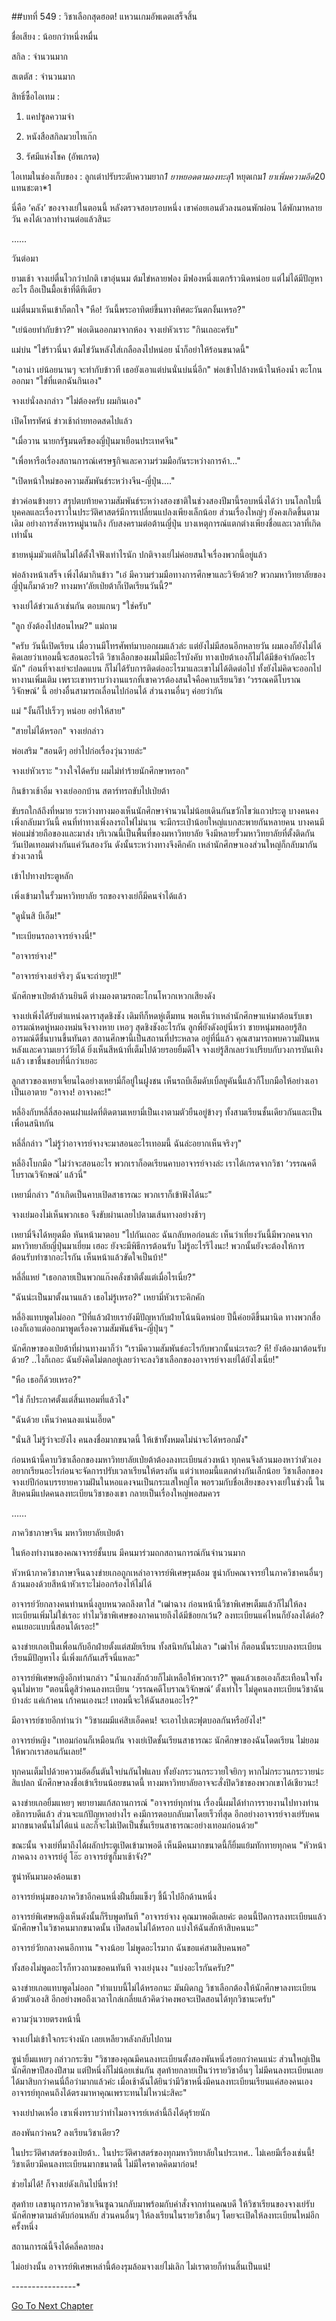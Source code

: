 ##บทที่ 549 : วิชาเลือกสุดฮอต!
แหวนเกมอัพเดตเสร็จสิ้น


ชื่อเสียง : น้อยกว่าหนึ่งหมื่น


สกิล : จำนวนมาก


สเตตัส : จำนวนมาก


สิทธิ์ซื้อไอเทม :


1. แคปซูลความจำ


2. หนังสือสกิลมวยไทเก๊ก


3. รัศมีแห่งโชค (อัพเกรด)


ไอเทมในช่องเก็บของ : ลูกเต๋าปรับระดับความยาก*1 ยาหยอดตามองทะลุ*1 หยุดเกม*1 ยาเพิ่มความอึด*20 แทนชะตา*1


นี่คือ ‘คลัง’ ของจางเย่ในตอนนี้ หลังตรวจสอบรอบหนึ่ง เขาค่อยเอนตัวลงนอนพักผ่อน ได้พักมาหลายวัน คงได้เวลาทำงานต่อแล้วสินะ


……


วันต่อมา


ยามเช้า จางเย่ตื่นไวกว่าปกติ เขาอุ่นนม ต้มไข่หลายฟอง มีฟองหนึ่งแตกร้าวนิดหน่อย แต่ไม่ได้มีปัญหาอะไร ถือเป็นมื้อเช้าที่ดีทีเดียว


แม่ตื่นมาเห็นเข้าก็ตกใจ "หือ! วันนี้พระอาทิตย์ขึ้นทางทิศตะวันตกงั้นเหรอ?"


"เย่น้อยทำกับข้าว?" พ่อเดินออกมาจากห้อง
จางเย่หัวเราะ "กินเถอะครับ"


แม่บ่น "ไข่ร้าวนี่นา ต้มไข่วันหลังใส่เกลือลงไปหน่อย น้ำก็อย่าให้ร้อนขนาดนี้"


"เอาน่า เย่น้อยนานๆ จะทำกับข้าวที เธอยังเอาแต่บ่นนั่นบ่นนี่อีก" พ่อเข้าไปล้างหน้าในห้องน้ำ ตะโกนออกมา "ไข่ที่แตกฉันกินเอง"


จางเย่นั่งลงกล่าว "ไม่ต้องครับ ผมกินเอง"


เปิดโทรทัศน์ ข่าวเช้าถ่ายทอดสดไปแล้ว


"เมื่อวาน นายกรัฐมนตรีของญี่ปุ่นมาเยือนประเทศจีน"


"เพื่อหารือเรื่องสถานการณ์เศรษฐกิจและความร่วมมือกันระหว่างการค้า..."


"เปิดหน้าใหม่ของความสัมพันธ์ระหว่างจีน-ญี่ปุ่น...."


ข่าวค่อนข้างยาว สรุปตบท้ายความสัมพันธ์ระหว่างสองชาติในช่วงสองปีมานี้รอบหนึ่งได้ว่า บนโลกใบนี้ บุคคลและเรื่องราวในประวัติศาสตร์มีการเปลี่ยนแปลงเพียงเล็กน้อย ส่วนเรื่องใหญ่ๆ ยังคงเกิดขึ้นตามเดิม อย่างการสังหารหมู่นานกิง กับสงครามต่อต้านญี่ปุ่น บางเหตุการณ์แตกต่างเพียงชื่อและเวลาที่เกิดเท่านั้น


ชายหนุ่มมัวแต่กินไม่ได้ตั้งใจฟังเท่าไรนัก ปกติจางเย่ไม่ค่อยสนใจเรื่องพวกนี้อยู่แล้ว


พ่อล้างหน้าเสร็จ เพิ่งได้มากินข้าว "เอ๋ มีความร่วมมือทางการศึกษาและวิจัยด้วย? พวกมหาวิทยาลัยของญี่ปุ่นก็มาด้วย? ทางมหา’ลัยเป่ยต้าก็เปิดเรียนวันนี้?"


จางเย่ได้ข่าวแล้วเช่นกัน ตอบแกนๆ "ใช่ครับ"


"ลูก ยังต้องไปสอนไหม?" แม่ถาม


"ครับ วันนี้เปิดเรียน เมื่อวานมีโทรศัพท์มาบอกผมแล้วล่ะ แต่ยังไม่มีสอนอีกหลายวัน ผมเองก็ยังไม่ได้คิดเลยว่าเทอมนี้จะสอนอะไรดี วิชาเลือกของผมไม่มีอะไรบังคับ ทางเป่ยต้าเองก็ไม่ได้มีข้อจำกัดอะไรนัก" ก่อนที่จางเย่จะปลดแบน ก็ไม่ได้รับการติดต่ออะไรมาและเขาไม่ได้ติดต่อไป ทั้งยังไม่คิดจะออกไปหางานเพิ่มเติม เพราะเขาทราบว่างานแรกที่เขาควรต้องสนใจคือคาบเรียนวิชา ‘วรรณคดีโบราณวิจักษณ์’ นี้ อย่างอื่นสามารถเลื่อนไปก่อนได้ ส่วนงานอื่นๆ ค่อยว่ากัน


แม่ "งั้นก็ไปเร็วๆ หน่อย อย่าให้สาย"


"สายไม่ได้หรอก" จางเย่กล่าว


พ่อเสริม "สอนดีๆ อย่าไปก่อเรื่องวุ่นวายล่ะ"


จางเย่หัวเราะ "วางใจได้ครับ ผมไม่ทำร้ายนักศึกษาหรอก"


กินข้าวเช้าอิ่ม จางเย่ออกบ้าน สตาร์ทรถขับไปเป่ยต้า


ขับรถใกล้ถึงที่หมาย ระหว่างทางมองเห็นนักศึกษาจำนวนไม่น้อยเดินกันขวักไขว่แถวประตู บางคนคงเพิ่งกลับมาวันนี้ คนที่ท่าทางเพิ่งลงรถไฟไม่นาน จะมีกระเป๋าน้อยใหญ่แบกสะพายกันหลายคน บางคนมีพ่อแม่ช่วยถือของและมาส่ง บริเวณนี้เป็นพื้นที่ของมหาวิทยาลัย จึงมีหลายรั้วมหาวิทยาลัยที่ตั้งติดกัน วันเปิดเทอมต่างกันแค่วันสองวัน ดังนั้นระหว่างทางจึงคึกคัก เหล่านักศึกษาเองส่วนใหญ่ก็กลับมากันช่วงเวลานี้


เข้าไปทางประตูหลัก


เพิ่งเข้ามาในรั้วมหาวิทยาลัย รถของจางเย่ก็มีคนจำได้แล้ว


"ดูนั่นสิ บีเอ็ม!"


"ทะเบียนรถอาจารย์จางนี่!"


"อาจารย์จาง!"


"อาจารย์จางเย่จริงๆ ฉันจะถ่ายรูป!"


นักศึกษาเป่ยต้าล้วนยินดี ต่างมองตามรถตะโกนโหวกเหวกเสียงดัง


จางเย่เพิ่งได้รับตำแหน่งดาราสุดชิงชัง เดิมทีก็หดหู่เต็มทน พอเห็นว่าเหล่านักศึกษาแห่มาต้อนรับเขา อารมณ์หดหู่หมองหม่นจึงจางหาย เหอๆ สุดชิงชังอะไรกัน ลูกพี่ยังดังอยู่นี่หว่า ชายหนุ่มพลอยรู้สึกอารมณ์ดีชื่นบานขึ้นทันตา สถานศึกษานี้เป็นสถานที่ประหลาด อยู่ที่นี่แล้ว คุณสามารถพบความฝันหนหลังและความเยาว์วัยได้ ยิ่งเห็นสีหน้าที่เต็มไปด้วยรอยยิ้มดีใจ จางเย่รู้สึกเลยว่าเปรียบกับวงการบันเทิงแล้ว เขาชื่นชอบที่นี่กว่าเยอะ


ลูกสาวของเหยาเจี้ยนไฉอย่างเหยามี่ก็อยู่ในฝูงชน เห็นรถบีเอ็มดับเบิ้ลยูคันนี้แล้วก็โบกมือให้อย่างเอาเป็นเอาตาย "อาจาง! อาจางคะ!"


หลี่อิงกับหลี่ลี่สองคนฝาแฝดที่ติดตามเหยามี่เป็นเงาตามตัวยืนอยู่ข้างๆ ทั้งสามเรียนชั้นเดียวกันและเป็นเพื่อนสนิทกัน


หลี่ลี่กล่าว "ไม่รู้ว่าอาจารย์จางจะมาสอนอะไรเทอมนี้ ฉันล่ะอยากเห็นจริงๆ"


หลี่อิงโบกมือ "ไม่ว่าจะสอนอะไร พวกเราก็อดเรียนคาบอาจารย์จางล่ะ เราได้เกรดจากวิชา ‘วรรณคดีโบราณวิจักษณ์’ แล้วนี่"


เหยามี่กล่าว "ถ้าเกิดเป็นคาบเปิดสาธารณะ พวกเราก็เข้าฟังได้นะ"


จางเย่มองไม่เห็นพวกเธอ จึงขับผ่านเลยไปตามเส้นทางอย่างช้าๆ


เหยามี่จึงได้หยุดมือ หันหน้ามาตอบ "ไปกันเถอะ ฉันกลับหอก่อนล่ะ เห็นว่าเที่ยงวันนี้มีพวกคนจากมหาวิทยาลัยญี่ปุ่นมาเยี่ยม เฮอะ ยังจะมีพิธีการต้อนรับ ไม่รู้อะไรรึไงนะ! พวกนั้นยังจะต้องให้การต้อนรับทำซากอะไรกัน เห็นหน้าแล้วขัดใจเป็นบ้า!"


หลี่ลี่แหย่ "เธอกลายเป็นพวกแก๊งคลั่งชาติตั้งแต่เมื่อไรเนี่ย?"


"ฉันน่ะเป็นมาตั้งนานแล้ว เธอไม่รู้เหรอ?" เหยามี่หัวเราะคิกคัก


หลี่อิงแทบพูดไม่ออก "ปีที่แล้วฝ่ายเรายังมีปัญหากับฝ่ายโน้นนิดหน่อย ปีนี้ค่อยดีขึ้นมานิด ทางพวกสื่อเองก็เอาแต่ออกมาพูดเรื่องความสัมพันธ์จีน-ญี่ปุ่นๆ "


นักศึกษาของเป่ยต้าที่ผ่านทางมาก็ว่า “เรามีความสัมพันธ์อะไรกับพวกนั้นน่ะเรอะ? หึ! ยังต้องมาต้อนรับด้วย? ..ไงก็เถอะ ฉันยังคิดไม่ตกอยู่เลยว่าจะลงวิชาเลือกของอาจารย์จางเย่ได้ยังไงเนี่ย!"


"หือ เธอก็ด้วยเหรอ?"


"ใช่ ก็ประกาศตั้งแต่สิ้นเทอมที่แล้วไง"


"ฉันด้วย เห็นว่าคนลงแน่นเอี๊ยด"


"นั่นสิ ไม่รู้ว่าจะยังไง คนลงชื่อมากขนาดนี้ ให้เข้าทั้งหมดไม่น่าจะได้หรอกมั้ง"


ก่อนหน้านี้คาบวิชาเลือกของมหาวิทยาลัยเป่ยต้าต้องลงทะเบียนล่วงหน้า ทุกคนจึงล้วนมองหาว่าตัวเองอยากเรียนอะไรก่อนจะจัดการปรับเวลาเรียนให้ตรงกัน แต่ว่าเทอมนี้แตกต่างกันเล็กน้อย วิชาเลือกของจางเย่ปีก่อนบรรยายความฝันในหอแดงจนเป็นกระแสใหญ่โต พอรวมกับชื่อเสียงของจางเย่ในช่วงนี้ ในสิบคนมีแปดคนลงทะเบียนวิชาของเขา กลายเป็นเรื่องใหญ่พอสมควร


……


ภาควิชาภาษาจีน มหาวิทยาลัยเป่ยต้า


ในห้องทำงานของคณาจารย์ชั้นบน มีคนมาร่วมถกสถานการณ์กันจำนวนมาก


หัวหน้าภาควิชาภาษาจีนฉางข่ายเกอถูกเหล่าอาจารย์พิเศษรุมล้อม ซูน่ากับคณาจารย์ในภาควิชาคนอื่นๆ ล้วนมองด้วยสีหน้าหัวเราะไม่ออกร้องไห้ไม่ได้


อาจารย์วัยกลางคนท่านหนึ่งลูบหนวดถลึงตาใส่ "เฒ่าฉาง ก่อนหน้านี้วิชาพิเศษเต็มแล้วก็ไม่ให้ลงทะเบียนเพิ่มไม่ใช่เรอะ ทำไมวิชาพิเศษของภาคนายถึงได้มีข้อยกเว้น? ลงทะเบียนแค่ไหนก็ยังลงได้ต่อ? คนเยอะแบบนี้สอนได้เรอะ!"


ฉางข่ายเกอเป็นเพื่อนกับอีกฝ่ายตั้งแต่สมัยเรียน ทั้งสนิทกันไม่เลว "เฒ่าไห่ ก็ตอนนั้นระบบลงทะเบียนเรียนมีปัญหาไง นี่เพิ่งแก้กันเสร็จนี่แหละ"


อาจารย์พิเศษหญิงอีกท่านกล่าว "น้ำแกงสักถ้วยก็ไม่เหลือให้พวกเรา?" พูดแล้วเธอเองก็สะเทือนใจทั้งฉุนไม่หาย "ตอนนี้ดูสิว่าคนลงทะเบียน ‘วรรณคดีโบราณวิจักษณ์’ ตั้งเท่าไร ไม่ดูคนลงทะเบียนวิชาฉันบ้างล่ะ แค่เก้าคน เก้าคนเองนะ! เทอมนี้จะให้ฉันสอนอะไร?"


มีอาจารย์ชายอีกท่านว่า "วิชาผมมีแค่สิบเอ็ดคน! จะเอาไปเตะฟุตบอลกันหรือยังไง!"


อาจารย์หญิง "เทอมก่อนก็เหมือนกัน จางเย่เปิดชั้นเรียนสาธารณะ นักศึกษาของฉันโดดเรียน ไม่ยอมให้พวกเราสอนกันเลย!"


ทุกคนเต็มไปด้วยความอัดอั้นตันใจบ่นกันไฟแลบ ทั้งยังกระวนกระวายใจยิกๆ หากไม่กระวนกระวายน่ะสิแปลก นักศึกษาลงชื่อเข้าเรียนน้อยขนาดนี้ ทางมหาวิทยาลัยอาจจะสั่งปิดวิชาของพวกเขาได้เชียวนะ!


ฉางข่ายเกอยิ้มแหยๆ พยายามแก้สถานการณ์ "อาจารย์ทุกท่าน เรื่องนี้ผมได้ทำการรายงานไปทางท่านอธิการบดีแล้ว ส่วนจะแก้ปัญหาอย่างไร คงมีการตอบกลับมาโดยเร็วที่สุด อีกอย่างอาจารย์จางเย่รับคนมากขนาดนั้นไม่ได้แน่ และก็จะไม่เปิดเป็นชั้นเรียนสาธารณะอย่างเทอมก่อนด้วย"


ขณะนั้น จางเย่ที่มาถึงได้ผลักประตูเปิดเข้ามาพอดี เห็นมีคนมากขนาดนี้ก็ยิ้มแย้มทักทายทุกคน "หัวหน้าภาคฉาง อาจารย์อู๋ โอ๊ะ อาจารย์ซูก็มาเช้าจัง?"


ซูน่าหันมามองค้อนเขา


อาจารย์หนุ่มของภาควิชาอีกคนหนึ่งฝืนยิ้มแข็งๆ ชี้นิ้วไปอีกด้านหนึ่ง


อาจารย์พิเศษหญิงเห็นดังนั้นก็รีบพูดทันที "อาจารย์จาง คุณมาพอดีเลยค่ะ ตอนนี้ปิดการลงทะเบียนแล้ว นักศึกษาในวิชาคนมากขนาดนั้น เปิดสอนไม่ได้หรอก แบ่งให้ฉันสักห้าสิบคนนะ"


อาจารย์วัยกลางคนอีกทาน "จางน้อย ไม่พูดอะไรมาก ฉันขอแค่สามสิบคนพอ"


ทั้งสองไม่พูดอะไรก็ทวงถามขอคนทันที
จางเย่งุนงง "แบ่งอะไรกันครับ?"


ฉางข่ายเกอแทบพูดไม่ออก "ทำแบบนี้ไม่ได้หรอกนะ มันผิดกฎ วิชาเลือกต้องให้นักศึกษาลงทะเบียนด้วยตัวเองสิ อีกอย่างพอถึงเวลาไกล่เกลี่ยแล้วคิดว่าคงพอจะเปิดสอนได้ทุกวิชานะครับ"


ความวุ่นวายตรงหน้านี้


จางเย่ไม่เข้าใจกระจ่างนัก เลยเหลียวหลังกลับไปถาม


ซูน่ายิ้มแหยๆ กล่าวกระซิบ "วิชาของคุณมีคนลงทะเบียนตั้งสองพันหนึ่งร้อยกว่าคนแน่ะ ส่วนใหญ่เป็นนักศึกษาปีสองปีสาม แต่ปีหนึ่งก็ไม่น้อยเช่นกัน สุดท้ายกลายเป็นว่ารายวิชาอื่นๆ ไม่มีคนลงทะเบียนเลย ได้มาสิบกว่าคนนี่ถือว่ามากแล้วค่ะ เมื่อเช้าฉันได้ยินว่ามีวิชาหนึ่งมีคนลงทะเบียนเรียนแค่สองคนเอง อาจารย์ทุกคนถึงได้ตรงมาหาคุณเพราะทนไม่ไหวน่ะสิคะ"


จางเย่ปาดเหงื่อ เขาเพิ่งทราบว่าทำไมอาจารย์เหล่านี้ถึงได้ดุร้ายนัก


สองพันกว่าคน? ลงเรียนวิชาเดียว?


ในประวัติศาสตร์ของเป่ยต้า.. ในประวัติศาสตร์ของทุกมหาวิทยาลัยในประเทศ.. ไม่เคยมีเรื่องเช่นนี้! วิชาเดียวมีคนลงทะเบียนมากขนาดนี้ ไม่มีใครคาดคิดมาก่อน!


ช่วยไม่ได้! ก็จางเย่ดังเกินไปนี่หว่า!


สุดท้าย เลขานุการภาควิชาเจินซูฉวนกลับมาพร้อมกับคำสั่งจากท่านคณบดี ให้วิชาเรียนของจางเย่รับนักศึกษาตามลำดับก่อนหลับ ส่วนคนอื่นๆ ให้ลงเรียนในรายวิชาอื่นๆ โดยจะเปิดให้ลงทะเบียนใหม่อีกครั้งหนึ่ง


สถานการณ์นี้จึงได้คลี่คลายลง


ไม่อย่างนั้น อาจารย์พิเศษเหล่านี้ต้องรุมล้อมจางเย่ไม่เลิก ไม่เราตายก็ท่านสิ้นเป็นแน่!


*-*-*-*-*-*-*-*-*-*-*-*-*-*-*-*-*


[Go To Next Chapter]( ./50.md)
